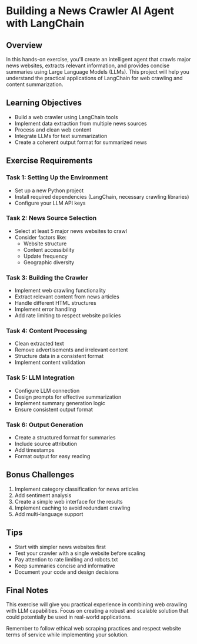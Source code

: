 # Building a News Crawler AI Agent with LangChain

## Overview
In this hands-on exercise, you'll create an intelligent agent that crawls major news websites, extracts relevant information, and provides concise summaries using Large Language Models (LLMs). This project will help you understand the practical applications of LangChain for web crawling and content summarization.

## Learning Objectives
- Build a web crawler using LangChain tools
- Implement data extraction from multiple news sources
- Process and clean web content
- Integrate LLMs for text summarization
- Create a coherent output format for summarized news

## Exercise Requirements

### Task 1: Setting Up the Environment
- Set up a new Python project
- Install required dependencies (LangChain, necessary crawling libraries)
- Configure your LLM API keys

### Task 2: News Source Selection
- Select at least 5 major news websites to crawl
- Consider factors like:
  - Website structure
  - Content accessibility
  - Update frequency
  - Geographic diversity

### Task 3: Building the Crawler
- Implement web crawling functionality
- Extract relevant content from news articles
- Handle different HTML structures
- Implement error handling
- Add rate limiting to respect website policies

### Task 4: Content Processing
- Clean extracted text
- Remove advertisements and irrelevant content
- Structure data in a consistent format
- Implement content validation

### Task 5: LLM Integration
- Configure LLM connection
- Design prompts for effective summarization
- Implement summary generation logic
- Ensure consistent output format

### Task 6: Output Generation
- Create a structured format for summaries
- Include source attribution
- Add timestamps
- Format output for easy reading

## Bonus Challenges
1. Implement category classification for news articles
2. Add sentiment analysis
3. Create a simple web interface for the results
4. Implement caching to avoid redundant crawling
5. Add multi-language support

## Tips
- Start with simpler news websites first
- Test your crawler with a single website before scaling
- Pay attention to rate limiting and robots.txt
- Keep summaries concise and informative
- Document your code and design decisions

## Final Notes
This exercise will give you practical experience in combining web crawling with LLM capabilities. Focus on creating a robust and scalable solution that could potentially be used in real-world applications.

Remember to follow ethical web scraping practices and respect website terms of service while implementing your solution.